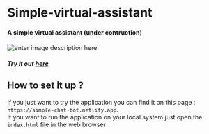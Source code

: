 # Simple-virtual-assistant
#### A simple virtual assistant (under contruction)
![enter image description here](https://raw.githubusercontent.com/pranavbaburaj/simple-virtual-assistant/master/logo/demo.png)
##### Try it out [here](simple-chat-bot.netlify.app/)
## How to set it up ?
If you just want to try the application you can find it on this page : `https://simple-chat-bot.netlify.app`.
<br>
If you want to run the application on your local system 
just open the `index.html` file in the web browser

